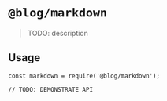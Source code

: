 # `@blog/markdown`

> TODO: description

## Usage

```
const markdown = require('@blog/markdown');

// TODO: DEMONSTRATE API
```
